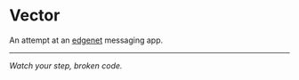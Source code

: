 # Vector

An attempt at an [edgenet](http://theedge.es/) messaging app.

---

*Watch your step, broken code.*
